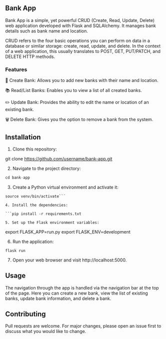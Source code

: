 
## Bank App

Bank App is a simple, yet powerful CRUD (Create, Read, Update, Delete) web application developed with Flask and SQLAlchemy. It manages bank details such as bank name and location.

CRUD refers to the four basic operations you can perform on data in a database or similar storage: create, read, update, and delete. In the context of a web application, this usually translates to POST, GET, PUT/PATCH, and DELETE HTTP methods.

### Features

🏦 Create Bank: Allows you to add new banks with their name and location.

📚 Read/List Banks: Enables you to view a list of all created banks.

✏️ Update Bank: Provides the ability to edit the name or location of an existing bank.

🗑️ Delete Bank: Gives you the option to remove a bank from the system.

## Installation

1. Clone this repository:

git clone https://github.com/username/bank-app.git

2. Navigate to the project directory:

```python
cd bank-app
```

3. Create a Python virtual environment and activate it:

```python3 -m venv venv
source venv/bin/activate```
    
4. Install the dependencies:

```pip install -r requirements.txt

5. Set up the Flask environment variables:

```
export FLASK_APP=run.py
export FLASK_ENV=development

6. Run the application:

```
flask run
```

7. Open your web browser and visit http://localhost:5000.

## Usage
The navigation through the app is handled via the navigation bar at the top of the page. Here you can create a new bank, view the list of existing banks, update bank information, and delete a bank.

## Contributing
Pull requests are welcome. For major changes, please open an issue first to discuss what you would like to change.